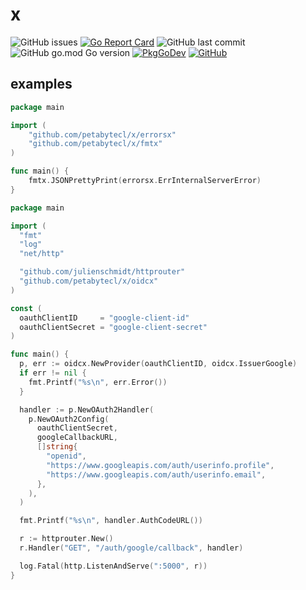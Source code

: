 # x

![GitHub issues](https://img.shields.io/github/issues-raw/petabytecl/x)
[![Go Report Card](https://goreportcard.com/badge/github.com/petabytecl/x)](https://goreportcard.com/report/github.com/petabytecl/x)
![GitHub last commit](https://img.shields.io/github/last-commit/petabytecl/x)
![GitHub go.mod Go version](https://img.shields.io/github/go-mod/go-version/petabytecl/x)
[![PkgGoDev](https://pkg.go.dev/badge/github.com/petabytecl/x)](https://pkg.go.dev/github.com/petabytecl/x)
[![GitHub](https://img.shields.io/github/license/petabytecl/x?color=%23007D9C)](https://raw.githubusercontent.com/petabytecl/x/master/LICENSE)

## examples

```go
package main

import (
    "github.com/petabytecl/x/errorsx"
    "github.com/petabytecl/x/fmtx"
)

func main() {
    fmtx.JSONPrettyPrint(errorsx.ErrInternalServerError)
}
```

```go
package main

import (
  "fmt"
  "log"
  "net/http"

  "github.com/julienschmidt/httprouter"
  "github.com/petabytecl/x/oidcx"
)

const (
  oauthClientID     = "google-client-id"
  oauthClientSecret = "google-client-secret"
)

func main() {
  p, err := oidcx.NewProvider(oauthClientID, oidcx.IssuerGoogle)
  if err != nil {
    fmt.Printf("%s\n", err.Error())
  }

  handler := p.NewOAuth2Handler(
    p.NewOAuth2Config(
      oauthClientSecret,
      googleCallbackURL,
      []string{
        "openid",
        "https://www.googleapis.com/auth/userinfo.profile",
        "https://www.googleapis.com/auth/userinfo.email",
      },
    ),
  )

  fmt.Printf("%s\n", handler.AuthCodeURL())

  r := httprouter.New()
  r.Handler("GET", "/auth/google/callback", handler)

  log.Fatal(http.ListenAndServe(":5000", r))
}
```
